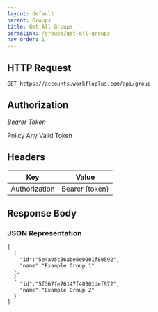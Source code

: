 ```yaml
---
layout: default
parent: Groups
title: Get All Groups
permalink: /groups/get-all-groups
nav_order: 1
---
```


## HTTP Request

```
GET https://accounts.workfloplus.com/api/group
```
## Authorization

*Bearer Token*

Policy
Any Valid Token

## Headers

| Key     | Value        |
| ----------- | ----------- |
| Authorization | Bearer {token}      |

## Response Body
### JSON Representation
```
[
  {
    "id":"5e4a95c36abe6e0001f80592",
    "name":"Example Group 1"
  },
  {
    "id":"5f367fe76147f40001def972",
    "name":"Example Group 2"
  }
]

```
